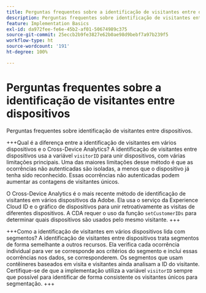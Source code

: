 ```yaml
---
title: Perguntas frequentes sobre a identificação de visitantes entre dispositivos
description: Perguntas frequentes sobre identificação de visitantes entre dispositivos
feature: Implementation Basics
exl-id: da972fee-fe6e-45b2-af01-50674989c375
source-git-commit: 25eccb2b9fe3827e62b0ae98d9bebf7a97b239f5
workflow-type: ht
source-wordcount: '191'
ht-degree: 100%

---
```


# Perguntas frequentes sobre a identificação de visitantes entre dispositivos

Perguntas frequentes sobre identificação de visitantes entre dispositivos.

+++Qual é a diferença entre a identificação de visitantes em vários dispositivos e o Cross-Device Analytics?
A identificação de visitantes entre dispositivos usa a variável `visitorID` para unir dispositivos, com várias limitações principais. Uma das maiores limitações desse método é que as ocorrências não autenticadas são isoladas, a menos que o dispositivo já tenha sido reconhecido. Essas ocorrências não autenticadas podem aumentar as contagens de visitantes únicos.

O Cross-Device Analytics é o mais recente método de identificação de visitantes em vários dispositivos da Adobe. Ela usa o serviço da Experience Cloud ID e o gráfico de dispositivos para unir retroativamente as visitas de diferentes dispositivos. A CDA requer o uso da função `setCustomerIDs` para determinar quais dispositivos são usados pelo mesmo visitante.
+++

+++Como a identificação de visitantes em vários dispositivos lida com segmentos?
A identificação de visitantes entre dispositivos trata segmentos de forma semelhante a outros recursos. Ela verifica cada ocorrência individual para ver se corresponde aos critérios do segmento e inclui essas ocorrências nos dados, se corresponderem. Os segmentos que usam contêineres baseados em visita e visitantes ainda analisam a ID do visitante. Certifique-se de que a implementação utiliza a variável `visitorID` sempre que possível para identificar de forma consistente os visitantes únicos para segmentação.
+++
